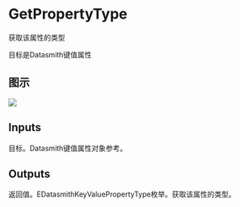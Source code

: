 # GetPropertyType

获取该属性的类型

目标是Datasmith键值属性

## 图示

![]($-20221218-18373746.png)

## Inputs

目标。Datasmith键值属性对象参考。 

## Outputs

返回值。EDatasmithKeyValuePropertyType枚举。获取该属性的类型。
